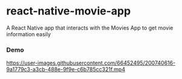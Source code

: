# react-native-movie-app
A React Native app that interacts with the Movies App to get movie information easily



### Demo

https://user-images.githubusercontent.com/66452495/200740616-9a1779c3-a3cb-488e-9f9e-c6b785cc321f.mp4

